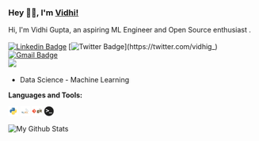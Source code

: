 ### Hey 👋🏽, I'm [Vidhi!](https://shivaylamba.me) 
<!-- <br/>

<a href="https://twitter.com/vidhig_">
  <img align="left" alt="Vidhi Gupta | Twitter" width="22px" src="https://cdn.jsdelivr.net/npm/simple-icons@v3/icons/twitter.svg" />
</a>
<a href="https://www.linkedin.com/in/vidhigupta9/">
  <img align="left" alt="LinkdeIN" width="22px" src="https://cdn.jsdelivr.net/npm/simple-icons@v3/icons/linkedin.svg" />
</a>
--> 


Hi, I'm Vidhi Gupta, an aspiring ML Engineer and Open Source enthusiast . <br> <br> 
[![Linkedin Badge](https://img.shields.io/badge/-VidhiGupta-blue?style=social&logo=Linkedin&logoColor=blue&link=https://www.linkedin.com/in/vidhigupta9)](https://www.linkedin.com/in/vidhigupta9/)
[![Twitter Badge](http://img.shields.io/badge/-@vidhig_-1ca0f1?style=social&logo=twitter&logoColor=blue&link=https://twitter.com/vidhig_)](https://twitter.com/vidhig_) 
[![Gmail Badge](https://img.shields.io/badge/-GMail-c14438?style=social&logo=Gmail&logoColor=red&link=mailto:gvidhi9@gmail.com)](mailto:gvidhi9@gmail.com)
<br />
![](https://visitor-badge.glitch.me/badge?page_id=vidhigupta9.vidhigupta9)  <br> 



- Data Science - Machine Learning 


**Languages and Tools:**  


<code><img height="20" src="https://raw.githubusercontent.com/github/explore/80688e429a7d4ef2fca1e82350fe8e3517d3494d/topics/python/python.png"></code>
<code><img height="20" src="https://raw.githubusercontent.com/github/explore/80688e429a7d4ef2fca1e82350fe8e3517d3494d/topics/mysql/mysql.png"></code>
<code><img height="20" src="https://raw.githubusercontent.com/github/explore/80688e429a7d4ef2fca1e82350fe8e3517d3494d/topics/git/git.png"></code>
<code><img height="20" src="https://raw.githubusercontent.com/github/explore/80688e429a7d4ef2fca1e82350fe8e3517d3494d/topics/terminal/terminal.png"></code>

![My Github Stats](https://github-readme-stats.vercel.app/api?username=vidhigupta9&show_icons=true&hide_border=true)

<!---
vidhigupta9/vidhigupta9 is a ✨ special ✨ repository because its `README.md` (this file) appears on your GitHub profile.
You can click the Preview link to take a look at your changes.
--->
